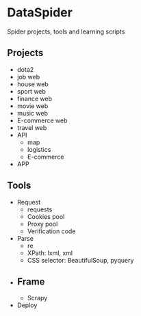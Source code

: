 # DataSpider
Spider projects, tools and learning scripts

## Projects
  - dota2
  - job web
  - house web
  - sport web
  - finance web
  - movie web
  - music web
  - E-commerce web
  - travel web
  - API
    - map
    - logistics
    - E-commerce
  - APP

## Tools

* Request
  - requests
  - Cookies pool
  - Proxy pool
  - Verification code
* Parse
  - re
  - XPath: lxml, xml
  - CSS selector: BeautifulSoup, pyquery
* Frame
  - 
  - Scrapy
* Deploy
